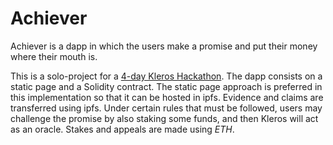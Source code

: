# Achiever
Achiever is a dapp in which the users make a promise and put their money where their mouth is.

This is a solo-project for a [4-day Kleros Hackathon](https://blog.kleros.io/kleros-conference-law-memes-crowds-and-blockchain/).
The dapp consists on a static page and a Solidity contract. The static page approach is preferred in this implementation so that it can be hosted in ipfs. Evidence and claims are transferred using ipfs. Under certain rules that must be followed, users may challenge the promise by also staking some funds, and then Kleros will act as an oracle.
Stakes and appeals are made using *ETH*.
